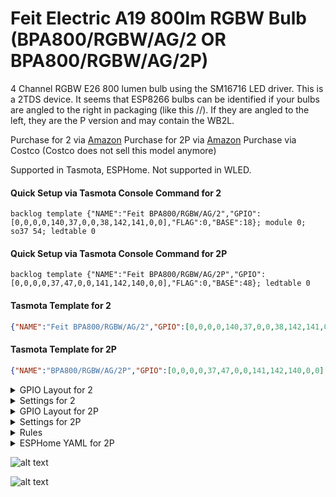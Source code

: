 # Feit Electric A19 800lm RGBW Bulb (BPA800/RGBW/AG/2 OR BPA800/RGBW/AG/2P)

4 Channel RGBW E26 800 lumen bulb using the SM16716 LED driver. This is a 2TDS device. It seems that ESP8266 bulbs can be identified if your bulbs are angled to the right in packaging (like this //). If they are angled to the left, they are the P version and may contain the WB2L.

Purchase for 2 via [Amazon](https://amzn.to/3CppvEX)
Purchase for 2P via [Amazon](https://amzn.to/3AGdNEu)
Purchase via Costco (Costco does not sell this model anymore)

Supported in Tasmota, ESPHome. Not supported in WLED.

#### Quick Setup via Tasmota Console Command for 2
```
backlog template {"NAME":"Feit BPA800/RGBW/AG/2","GPIO":[0,0,0,0,140,37,0,0,38,142,141,0,0],"FLAG":0,"BASE":18}; module 0; so37 54; ledtable 0
```

#### Quick Setup via Tasmota Console Command for 2P
```
backlog template {"NAME":"Feit BPA800/RGBW/AG/2P","GPIO":[0,0,0,0,37,47,0,0,141,142,140,0,0],"FLAG":0,"BASE":48}; ledtable 0
```

#### Tasmota Template for 2
```json
{"NAME":"Feit BPA800/RGBW/AG/2","GPIO":[0,0,0,0,140,37,0,0,38,142,141,0,0],"FLAG":0,"BASE":18}
```

#### Tasmota Template for 2P
```json
{"NAME":"BPA800/RGBW/AG/2P","GPIO":[0,0,0,0,37,47,0,0,141,142,140,0,0],"FLAG":0,"BASE":48}
```

<details><summary>GPIO Layout for 2</summary>     
<p>

| GPIO |    Component | Description |
|------ |-------------|-------------|         
|GPIO04	| SM16716 CLK | Clock
|GPIO013| SM16716 PWR | Power
|GPIO014| SM16716 DAT | Data
</p></details>

<details><summary>Settings for 2</summary>     
<p>

| Setting | Description
|---------------|-------------
| setoption37 54 | Correct red/blue mismatch
| ledtable 0  | Enable software gamma correction
</p></details>

<details><summary>GPIO Layout for 2P</summary>     
<p>

| GPIO |    Component | Description |
|------ |-------------|-------------|
|GPIO4|PWM1|PWM 1
|GPIO5|PWM2i|PWM 2 Inverted       
|GPIO012| SM16716 DAT | Data
|GPIO013| SM16716 PWR | Power
|GPIO014| SM16716 CLK | Clock
</p></details>

<details><summary>Settings for 2P</summary>     
<p>

| Setting | Description
|---------------|-------------
| ledtable 0 | Enable software gamma correction
</p></details>

<details><summary>Rules</summary>     
<p>
None necessary.
</p></details>

<details><summary>ESPHome YAML for 2P</summary>     
<p>

```yaml
esphome:
  name: BPA800 2P
  friendly_name: Feit Bulb
  platform: ESP8266
  board: esp01_1m

wifi:
  ssid: !secret wifi_ssid
  password: !secret wifi_password
  ap:
    ssid: "Feit bulb"
    password: # !secret wifi_ap_password

captive_portal:

api:

logger:

ota:

sm16716:
  data_pin: GPIO14
  clock_pin: GPIO4
  num_channels: 3
  num_chips: 1

output:
  - platform: sm16716
    id: output_red
    channel: 0
    power_supply: rgb_power
  - platform: sm16716
    id: output_green
    channel: 1
    power_supply: rgb_power
  - platform: sm16716
    id: output_blue
    channel: 2
    power_supply: rgb_power
  - platform: esp8266_pwm
    id: output_cold_white
    pin: GPIO5
  - platform: esp8266_pwm
    id: output_warm_white
    pin: GPIO12

light:
  - platform: rgbww
    name: ${friendly_name}
    id: light
    red: output_red
    green: output_green
    blue: output_blue
    cold_white: output_cold_white
    warm_white: output_warm_white
    cold_white_color_temperature: 6500 K
    warm_white_color_temperature: 2700 K

power_supply:
  - id: rgb_power
    pin: GPIO13
```
</p></details>

![alt text](/img/devices/feit-bpa800-rgbw-ag-2.jpg "Feit Electric BPA800/RGBW/AG/2")

![alt text](/img/devices/feit-bpa800-rgbw-ag-2p.jpg "Feit Electric BPA800/RGBW/AG/2P")